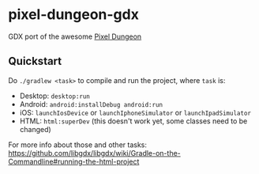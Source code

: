 pixel-dungeon-gdx
=================

GDX port of the awesome [Pixel Dungeon](https://github.com/watabou/pixel-dungeon)

Quickstart
----------

Do `./gradlew <task>` to compile and run the project, where `task` is:

* Desktop: `desktop:run`
* Android: `android:installDebug android:run`
* iOS: `launchIosDevice` or `launchIphoneSimulator` or `launchIpadSimulator`
* HTML: `html:superDev` (this doesn't work yet, some classes need to be changed)

For more info about those and other tasks: https://github.com/libgdx/libgdx/wiki/Gradle-on-the-Commandline#running-the-html-project

